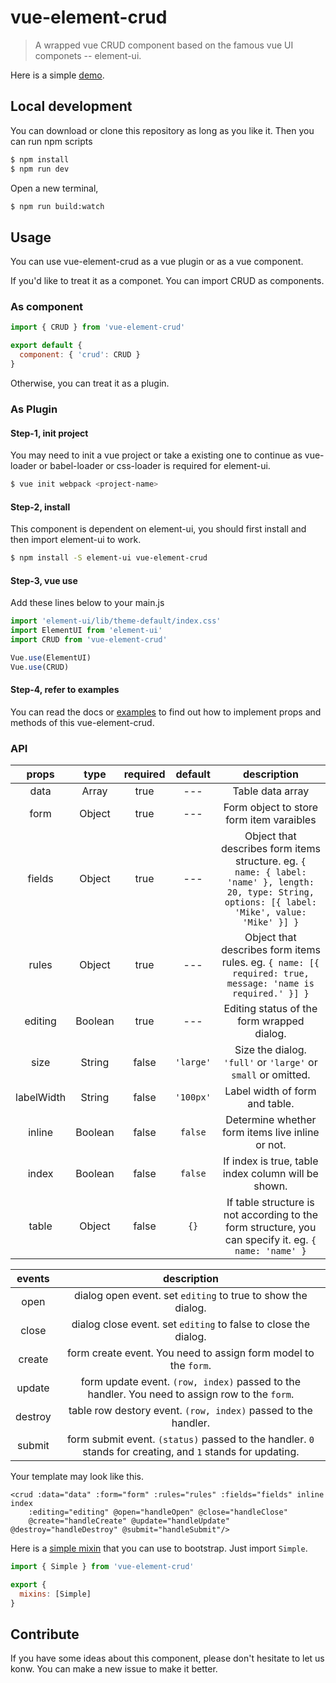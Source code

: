 # vue-element-crud

> A wrapped vue CRUD component based on the famous vue UI componets -- element-ui. 

Here is a simple [demo](https://rawgit.com/wisetc/vue-element-crud/master/index.html).

## Local development

You can download or clone this repository as long as you like it. Then you can run npm scripts

```bash
$ npm install
$ npm run dev
```

Open a new terminal,

```bash
$ npm run build:watch
```

## Usage

You can use vue-element-crud as a vue plugin or as a vue component.

If you'd like to treat it as a componet. You can import CRUD as components.

### As component

```javascript
import { CRUD } from 'vue-element-crud'

export default {
  component: { 'crud': CRUD }
}
```
Otherwise, you can treat it as a plugin.

### As Plugin

#### Step-1, init project

You may need to init a vue project or take a existing one to continue as vue-loader or babel-loader or css-loader is required for element-ui.

```bash
$ vue init webpack <project-name>
```

#### Step-2, install

This component is dependent on element-ui, you should first install and then import element-ui to work.

```bash
$ npm install -S element-ui vue-element-crud
```

#### Step-3, vue use

Add these lines below to your main.js

```javascript
import 'element-ui/lib/theme-default/index.css'
import ElementUI from 'element-ui'
import CRUD from 'vue-element-crud'

Vue.use(ElementUI)
Vue.use(CRUD)
```

#### Step-4, refer to examples

You can read the docs or [examples](example) to find out how to implement props and methods of this vue-element-crud.

### API

| props | type | required | default | description |
|:---:|:---:|:---:|:---:|:---:|
| data | Array | true | --- | Table data array |
| form | Object | true | --- | Form object to store form item varaibles |
| fields | Object | true | --- | Object that describes form items structure. eg. `{ name: { label: 'name' }, length: 20, type: String, options: [{ label: 'Mike', value: 'Mike' }] }` |
| rules | Object | true | --- | Object that describes form items rules. eg. `{ name: [{ required: true, message: 'name is required.' }] }` |
| editing | Boolean | true | --- | Editing status of the form wrapped dialog.|
| size | String | false | `'large'` | Size the dialog. `'full'` or `'large'` or `small` or omitted. |
| labelWidth | String | false | `'100px'` | Label width of form and table. |
| inline | Boolean | false | `false` | Determine whether form items live inline or not. |
| index | Boolean | false | `false` | If index is true, table index column will be shown. |
| table | Object | false | `{}` | If table structure is not according to the form structure, you can specify it. eg. `{ name: 'name' }`|

| events | description |
|:---:|:---:|
| open | dialog open event. set `editing` to true to show the dialog. |
| close | dialog close event. set `editing` to false to close the dialog. |
| create | form create event. You need to assign form model to the `form`. |
| update | form update event. `(row, index)` passed to the handler. You need to assign row to the `form`. |
| destroy | table row destory event. `(row, index)` passed to the handler. |
| submit | form submit event. `(status)` passed to the handler. `0` stands for creating, and `1` stands for updating. |

Your template may look like this.

```template
<crud :data="data" :form="form" :rules="rules" :fields="fields" inline index
    :editing="editing" @open="handleOpen" @close="handleClose"
    @create="handleCreate" @update="handleUpdate" @destroy="handleDestroy" @submit="handleSubmit"/>
```

Here is a [simple mixin](src/mixins) that you can use to bootstrap. Just import `Simple`.

```javascript
import { Simple } from 'vue-element-crud'

export {
  mixins: [Simple]
}
```

## Contribute

If you have some ideas about this component, please don't hesitate to let us konw. You can make a new issue to make it better.
